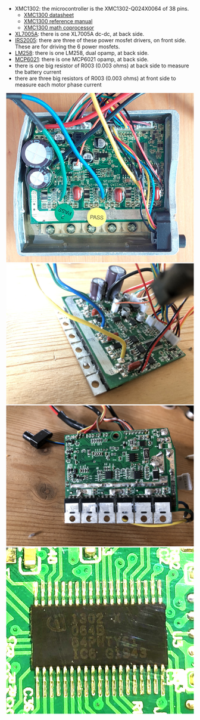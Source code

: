 * XMC1302: the microcontroller is the XMC1302-Q024X0064 of 38 pins.
  * [XMC1300 datasheet](Documentation/XMC1300_datasheet.pdf)
  * [XMC1300 reference manual](Documentation/XMC1300_reference_manual.pdf)
  * [XMC1300 math coprocessor](Documentation/Infineon-IP_MATH_XMC1000-TR-v01_02-EN.pdf)
* [XL7005A](XL7005A.pdf): there is one XL7005A dc-dc, at back side.
* [IRS2005](IRS2005.pdf): there are three of these power mosfet drivers, on front side. These are for driving the 6 power mosfets.
* [LM258](LM258.pdf): there is one LM258, dual opamp, at back side.
* [MCP6021](MCP6021.pdf): there is one MCP6021 opamp, at back side.
* there is one big resistor of R003 (0.003 ohms) at back side to measure the battery current
* there are three big resistors of R003 (0.003 ohms) at front side to measure each motor phase current

![front side](controller_01.jpeg)
![back side](controller_02.jpeg) 
![in case with potting](controller_03.jpeg)
![processor in detail](controller_04.jpeg)  
